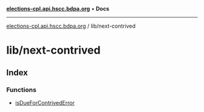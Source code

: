 [**elections-cpl.api.hscc.bdpa.org**](../../README.md) • **Docs**

***

[elections-cpl.api.hscc.bdpa.org](../../README.md) / lib/next-contrived

# lib/next-contrived

## Index

### Functions

- [isDueForContrivedError](functions/isDueForContrivedError.md)
